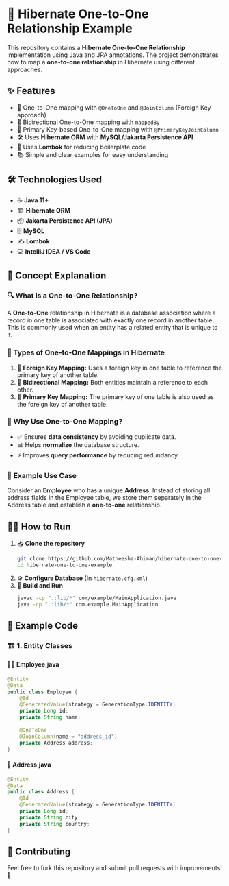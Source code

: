 # 🚀 Hibernate One-to-One Relationship Example

This repository contains a **Hibernate One-to-One Relationship** implementation using Java and JPA annotations. The project demonstrates how to map a **one-to-one relationship** in Hibernate using different approaches.

## ✨ Features
- 🔗 One-to-One mapping with `@OneToOne` and `@JoinColumn` (Foreign Key approach)
- 🔄 Bidirectional One-to-One mapping with `mappedBy`
- 🔑 Primary Key-based One-to-One mapping with `@PrimaryKeyJoinColumn`
- 🛠 Uses **Hibernate ORM** with **MySQL/Jakarta Persistence API**
- 📌 Uses **Lombok** for reducing boilerplate code
- 📚 Simple and clear examples for easy understanding

## 🛠 Technologies Used
- ☕ **Java 11+**
- 🏗 **Hibernate ORM**
- 📦 **Jakarta Persistence API (JPA)**
- 🗄 **MySQL**
- ✍️ **Lombok**
- 💻 **IntelliJ IDEA / VS Code**

## 📖 Concept Explanation
### 🔍 **What is a One-to-One Relationship?**
A **One-to-One** relationship in Hibernate is a database association where a record in one table is associated with exactly one record in another table. This is commonly used when an entity has a related entity that is unique to it.

### 📌 **Types of One-to-One Mappings in Hibernate**
1. 🔗 **Foreign Key Mapping:** Uses a foreign key in one table to reference the primary key of another table.
2. 🔄 **Bidirectional Mapping:** Both entities maintain a reference to each other.
3. 🔑 **Primary Key Mapping:** The primary key of one table is also used as the foreign key of another table.

### 🤔 **Why Use One-to-One Mapping?**
- ✅ Ensures **data consistency** by avoiding duplicate data.
- 📊 Helps **normalize** the database structure.
- ⚡ Improves **query performance** by reducing redundancy.

### 📌 **Example Use Case**
Consider an **Employee** who has a unique **Address**. Instead of storing all address fields in the Employee table, we store them separately in the Address table and establish a **one-to-one** relationship.

## 🏃‍♂️ How to Run
1. 📥 **Clone the repository**
   ```sh
   git clone https://github.com/Matheesha-Abiman/hibernate-one-to-one-example.git
   cd hibernate-one-to-one-example
   ```
2. ⚙️ **Configure Database** (In `hibernate.cfg.xml`)
3. 🚀 **Build and Run**
   ```sh
   javac -cp ".:lib/*" com/example/MainApplication.java
   java -cp ".:lib/*" com.example.MainApplication
   ```

## 📝 Example Code
### 🏗 **1. Entity Classes**
#### 👨‍💼 **Employee.java**
```java
@Entity
@Data
public class Employee {
    @Id
    @GeneratedValue(strategy = GenerationType.IDENTITY)
    private Long id;
    private String name;
    
    @OneToOne
    @JoinColumn(name = "address_id")
    private Address address;
}
```

#### 🏡 **Address.java**
```java
@Entity
@Data
public class Address {
    @Id
    @GeneratedValue(strategy = GenerationType.IDENTITY)
    private Long id;
    private String city;
    private String country;
}
```

## 🤝 Contributing
Feel free to fork this repository and submit pull requests with improvements! 🎯

